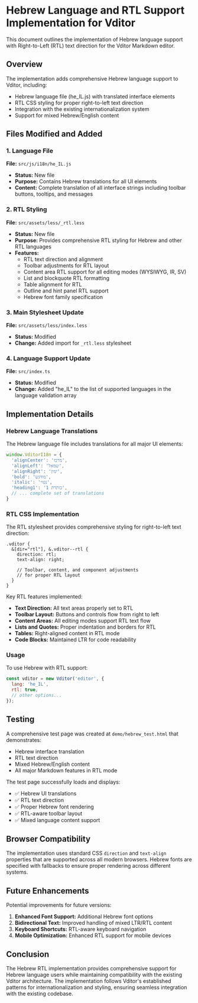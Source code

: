 # Hebrew Language and RTL Support Implementation for Vditor

This document outlines the implementation of Hebrew language support with Right-to-Left (RTL) text direction for the Vditor Markdown editor.

## Overview

The implementation adds comprehensive Hebrew language support to Vditor, including:
- Hebrew language file (he_IL.js) with translated interface elements
- RTL CSS styling for proper right-to-left text direction
- Integration with the existing internationalization system
- Support for mixed Hebrew/English content

## Files Modified and Added

### 1. Language File
**File:** `src/js/i18n/he_IL.js`
- **Status:** New file
- **Purpose:** Contains Hebrew translations for all UI elements
- **Content:** Complete translation of all interface strings including toolbar buttons, tooltips, and messages

### 2. RTL Styling
**File:** `src/assets/less/_rtl.less`
- **Status:** New file  
- **Purpose:** Provides comprehensive RTL styling for Hebrew and other RTL languages
- **Features:**
  - RTL text direction and alignment
  - Toolbar adjustments for RTL layout
  - Content area RTL support for all editing modes (WYSIWYG, IR, SV)
  - List and blockquote RTL formatting
  - Table alignment for RTL
  - Outline and hint panel RTL support
  - Hebrew font family specification

### 3. Main Stylesheet Update
**File:** `src/assets/less/index.less`
- **Status:** Modified
- **Change:** Added import for `_rtl.less` stylesheet

### 4. Language Support Update
**File:** `src/index.ts`
- **Status:** Modified
- **Change:** Added "he_IL" to the list of supported languages in the language validation array

## Implementation Details

### Hebrew Language Translations

The Hebrew language file includes translations for all major UI elements:

```javascript
window.VditorI18n = {
  'alignCenter': 'מרכז',
  'alignLeft': 'שמאל', 
  'alignRight': 'ימין',
  'bold': 'מודגש',
  'italic': 'נטוי',
  'heading1': 'כותרת 1',
  // ... complete set of translations
}
```

### RTL CSS Implementation

The RTL stylesheet provides comprehensive styling for right-to-left text direction:

```less
.vditor {
  &[dir="rtl"], &.vditor--rtl {
    direction: rtl;
    text-align: right;
    
    // Toolbar, content, and component adjustments
    // for proper RTL layout
  }
}
```

Key RTL features implemented:
- **Text Direction:** All text areas properly set to RTL
- **Toolbar Layout:** Buttons and controls flow from right to left
- **Content Areas:** All editing modes support RTL text flow
- **Lists and Quotes:** Proper indentation and borders for RTL
- **Tables:** Right-aligned content in RTL mode
- **Code Blocks:** Maintained LTR for code readability

### Usage

To use Hebrew with RTL support:

```javascript
const vditor = new Vditor('editor', {
  lang: 'he_IL',
  rtl: true,
  // other options...
});
```

## Testing

A comprehensive test page was created at `demo/hebrew_test.html` that demonstrates:
- Hebrew interface translation
- RTL text direction
- Mixed Hebrew/English content
- All major Markdown features in RTL mode

The test page successfully loads and displays:
- ✅ Hebrew UI translations
- ✅ RTL text direction
- ✅ Proper Hebrew font rendering
- ✅ RTL-aware toolbar layout
- ✅ Mixed language content support

## Browser Compatibility

The implementation uses standard CSS `direction` and `text-align` properties that are supported across all modern browsers. Hebrew fonts are specified with fallbacks to ensure proper rendering across different systems.

## Future Enhancements

Potential improvements for future versions:
1. **Enhanced Font Support:** Additional Hebrew font options
2. **Bidirectional Text:** Improved handling of mixed LTR/RTL content
3. **Keyboard Shortcuts:** RTL-aware keyboard navigation
4. **Mobile Optimization:** Enhanced RTL support for mobile devices

## Conclusion

The Hebrew RTL implementation provides comprehensive support for Hebrew language users while maintaining compatibility with the existing Vditor architecture. The implementation follows Vditor's established patterns for internationalization and styling, ensuring seamless integration with the existing codebase.


